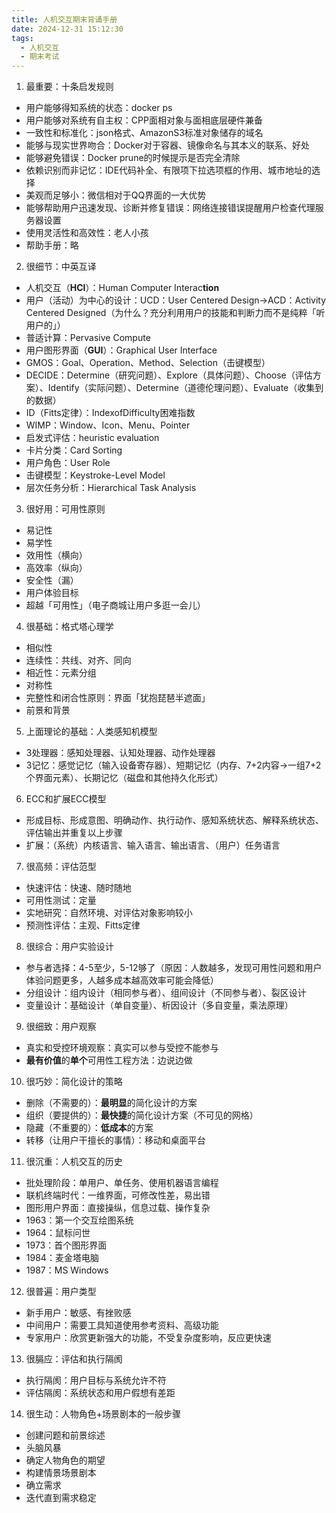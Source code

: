 ```yaml
---
title: 人机交互期末背诵手册
date: 2024-12-31 15:12:30
tags:
  - 人机交互
  - 期末考试
---
```

1. 最重要：十条启发规则
- 用户能够得知系统的状态：docker ps
- 用户能够对系统有自主权：CPP面相对象与面相底层硬件兼备
- 一致性和标准化：json格式、AmazonS3标准对象储存的域名
- 能够与现实世界吻合：Docker对于容器、镜像命名与其本义的联系、好处
- 能够避免错误：Docker prune的时候提示是否完全清除
- 依赖识别而非记忆：IDE代码补全、有限项下拉选项框的作用、城市地址的选择
- 美观而足够小：微信相对于QQ界面的一大优势
- 能够帮助用户迅速发现、诊断并修复错误：网络连接错误提醒用户检查代理服务器设置
- 使用灵活性和高效性：老人小孩
- 帮助手册：略
2. 很细节：中英互译
- 人机交互（**HCI**）：Human Computer Interac**tion**
- 用户（活动）为中心的设计：UCD：User Centered Design->ACD：Activity Centered Designed（为什么？充分利用用户的技能和判断力而不是纯粹「听用户的」）
- 普适计算：Pervasive Compute
- 用户图形界面（**GUI**）：Graphical User Interface
- GMOS：Goal、Operation、Method、Selection（击键模型）
- DECIDE：Determine（研究问题）、Explore（具体问题）、Choose（评估方案）、Identify（实际问题）、Determine（道德伦理问题）、Evaluate（收集到的数据）
- ID（Fitts定律）：IndexofDifficulty困难指数
- WIMP：Window、Icon、Menu、Pointer
- 启发式评估：heuristic evaluation
- 卡片分类：Card Sorting
- 用户角色：User Role
- 击键模型：Keystroke-Level Model
- 层次任务分析：Hierarchical Task Analysis
3. 很好用：可用性原则
- 易记性   
- 易学性
- 效用性（横向）
- 高效率（纵向）
- 安全性（漏）
- 用户体验目标
- 超越「可用性」（电子商城让用户多逛一会儿）
4. 很基础：格式塔心理学
- 相似性
- 连续性：共线、对齐、同向
- 相近性：元素分组
- 对称性
- 完整性和闭合性原则：界面「犹抱琵琶半遮面」
- 前景和背景
5. 上面理论的基础：人类感知机模型
- 3处理器：感知处理器、认知处理器、动作处理器
- 3记忆：感觉记忆（输入设备寄存器）、短期记忆（内存、7+2内容->一组7+2个界面元素）、长期记忆（磁盘和其他持久化形式）
6. ECC和扩展ECC模型
- 形成目标、形成意图、明确动作、执行动作、感知系统状态、解释系统状态、评估输出并重复以上步骤
- 扩展：（系统）内核语言、输入语言、输出语言、（用户）任务语言
7. 很高频：评估范型
- 快速评估：快速、随时随地
- 可用性测试：定量
- 实地研究：自然环境、对评估对象影响较小
- 预测性评估：主观、Fitts定律
8. 很综合：用户实验设计
- 参与者选择：4-5至少，5-12够了（原因：人数越多，发现可用性问题和用户体验问题更多，人越多成本越高效率可能会降低）
- 分组设计：组内设计（相同参与者）、组间设计（不同参与者）、裂区设计
- 变量设计：基础设计（单自变量）、析因设计（多自变量，乘法原理）
9. 很细致：用户观察
- 真实和受控环境观察：真实可以参与受控不能参与
- **最有价值**的**单个**可用性工程方法：边说边做
10. 很巧妙：简化设计的策略
- 删除（不需要的）：**最明显**的简化设计的方案
- 组织（要提供的）：**最快捷**的简化设计方案（不可见的网格）
- 隐藏（不重要的）：**低成本**的方案
- 转移（让用户干擅长的事情）：移动和桌面平台
11. 很沉重：人机交互的历史
- 批处理阶段：单用户、单任务、使用机器语言编程
- 联机终端时代：一维界面，可修改性差，易出错
- 图形用户界面：直接操纵，信息过载、操作复杂
- 1963：第一个交互绘图系统
- 1964：鼠标问世
- 1973：首个图形界面
- 1984：麦金塔电脑
- 1987：MS Windows
12. 很普遍：用户类型
- 新手用户：敏感、有挫败感
- 中间用户：需要工具知道使用参考资料、高级功能
- 专家用户：欣赏更新强大的功能，不受复杂度影响，反应更快速
13. 很膈应：评估和执行隔阂
- 执行隔阂：用户目标与系统允许不符
- 评估隔阂：系统状态和用户假想有差距
14. 很生动：人物角色+场景剧本的一般步骤
- 创建问题和前景综述
- 头脑风暴
- 确定人物角色的期望
- 构建情景场景剧本
- 确立需求
- 迭代直到需求稳定